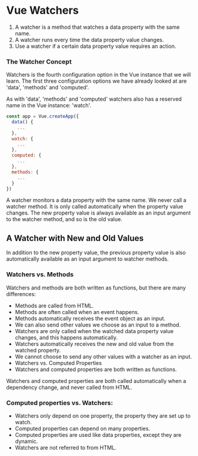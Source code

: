# Vue Watchers

1. A watcher is a method that watches a data property with the same name.
2. A watcher runs every time the data property value changes.
3. Use a watcher if a certain data property value requires an action.

### The Watcher Concept
Watchers is the fourth configuration option in the Vue instance that we will learn. The first three configuration options we have already looked at are 'data', 'methods' and 'computed'.

As with 'data', 'methods' and 'computed' watchers also has a reserved name in the Vue instance: 'watch'.

``` js
const app = Vue.createApp({
  data() {
    ...
  },
  watch: {
    ...
  },
  computed: {
    ...
  },
  methods: {
    ...
  }
})
```

A watcher monitors a data property with the same name. We never call a watcher method. It is only called automatically when the property value changes. The new property value is always available as an input argument to the watcher method, and so is the old value.

## A Watcher with New and Old Values
In addition to the new property value, the previous property value is also automatically available as an input argument to watcher methods.

### Watchers vs. Methods
Watchers and methods are both written as functions, but there are many differences:

* Methods are called from HTML.
* Methods are often called when an event happens.
* Methods automatically receives the event object as an input.
* We can also send other values we choose as an input to a method.
* Watchers are only called when the watched data property value changes, and this happens automatically.
* Watchers automatically receives the new and old value from the watched property.
* We cannot choose to send any other values with a watcher as an input.
* Watchers vs. Computed Properties
* Watchers and computed properties are both written as functions.

Watchers and computed properties are both called automatically when a dependency change, and never called from HTML.

### Computed properties vs. Watchers:

* Watchers only depend on one property, the property they are set up to watch.
* Computed properties can depend on many properties.
* Computed properties are used like data properties, except they are dynamic.
* Watchers are not referred to from HTML.